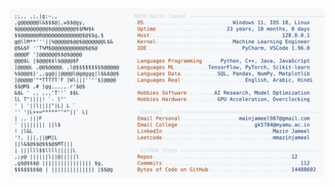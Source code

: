 <picture>
  <source srcset="https://raw.githubusercontent.com/mmazinjameel/mmazinjameel/main/dark_mode.svg?v=1757045562" media="(prefers-color-scheme: dark)">
  <img src="https://raw.githubusercontent.com/mmazinjameel/mmazinjameel/main/light_mode.svg?v=1757045562">
</picture>
